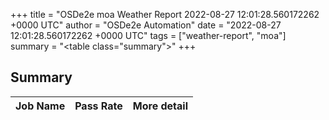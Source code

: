 +++
title = "OSDe2e moa Weather Report 2022-08-27 12:01:28.560172262 +0000 UTC"
author = "OSDe2e Automation"
date = "2022-08-27 12:01:28.560172262 +0000 UTC"
tags = ["weather-report", "moa"]
summary = "<table class=\"summary\"></table>"
+++
## Summary

| Job Name | Pass Rate | More detail |
|----------|-----------|-------------|




